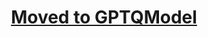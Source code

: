 <h1 align="center">
    <a href="https://github.com/ModelCloud/GPTQModel/">
        Moved to GPTQModel
    </a>
</h1>
